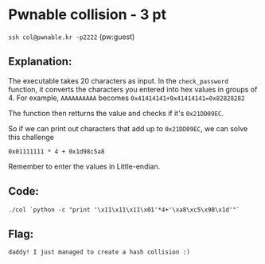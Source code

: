 # Pwnable collision - 3 pt
`ssh col@pwnable.kr -p2222` (pw:guest)

## Explanation:
The executable takes 20 characters as input. In the `check_password` function, it converts the characters you entered into hex values in groups of 4. For example, `AAAAAAAAAA` becomes `0x41414141+0x41414141=0x82828282`

The function then retturns the value and checks if it's `0x21DD09EC`.

So if we can print out characters that add up to `0x21DD09EC`, we can solve this challenge

`0x01111111 * 4 + 0x1d98c5a8`

Remember to enter the values in Little-endian.

## Code:
``
./col `python -c "print '\x11\x11\x11\x01'*4+'\xa8\xc5\x98\x1d'"`
``

## Flag:
`daddy! I just managed to create a hash collision :)`

